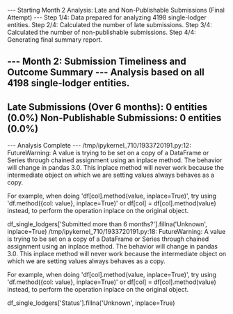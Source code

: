 --- Starting Month 2 Analysis: Late and Non-Publishable Submissions (Final Attempt) ---
Step 1/4: Data prepared for analyzing 4198 single-lodger entities.
Step 2/4: Calculated the number of late submissions.
Step 3/4: Calculated the number of non-publishable submissions.
Step 4/4: Generating final summary report.

--- Month 2: Submission Timeliness and Outcome Summary ---
Analysis based on all 4198 single-lodger entities.
-----------------------------------------------------------
Late Submissions (Over 6 months): 0 entities (0.0%)
Non-Publishable Submissions:      0 entities (0.0%)
-----------------------------------------------------------
--- Analysis Complete ---
/tmp/ipykernel_710/1933720191.py:12: FutureWarning: A value is trying to be set on a copy of a DataFrame or Series through chained assignment using an inplace method.
The behavior will change in pandas 3.0. This inplace method will never work because the intermediate object on which we are setting values always behaves as a copy.

For example, when doing 'df[col].method(value, inplace=True)', try using 'df.method({col: value}, inplace=True)' or df[col] = df[col].method(value) instead, to perform the operation inplace on the original object.


  df_single_lodgers['Submitted more than 6 months?'].fillna('Unknown', inplace=True)
/tmp/ipykernel_710/1933720191.py:18: FutureWarning: A value is trying to be set on a copy of a DataFrame or Series through chained assignment using an inplace method.
The behavior will change in pandas 3.0. This inplace method will never work because the intermediate object on which we are setting values always behaves as a copy.

For example, when doing 'df[col].method(value, inplace=True)', try using 'df.method({col: value}, inplace=True)' or df[col] = df[col].method(value) instead, to perform the operation inplace on the original object.


  df_single_lodgers['Status'].fillna('Unknown', inplace=True)
